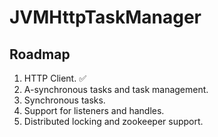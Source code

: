 # JVMHttpTaskManager

Roadmap
---

1. HTTP Client. ✅
2. A-synchronous tasks and task management. 
3. Synchronous tasks. 
4. Support for listeners and handles.
5. Distributed locking and zookeeper support.
